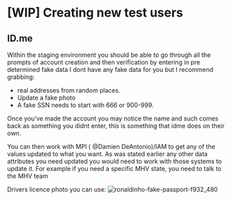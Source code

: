 # [WIP] Creating new test users

## ID.me

Within the staging environment you should be able to go through all the prompts of account creation and then verification by entering in pre determined fake data
I dont have any fake data for you but I recommend grabbing:
- real addresses from random places.
- Update a fake photo
- A fake SSN needs to start with 666 or 900-999.

Once you’ve made the account you may notice the name and such comes back as something you didnt enter, this is something that idme does on their own. 

You can then work with MPI (
@Damien DeAntonio)/IAM to get any of the values updated to what you want.
As was stated earlier any other data attributes you need updated you would need to work with those systems to update it. For example if you need a specific MHV state, you need to talk to the MHV team

Drivers licence photo you can use:
![ronaldinho-fake-passport-f932_480](https://github.com/user-attachments/assets/c3db2b56-5654-4c45-b8f3-92e11f3a5ce6)
